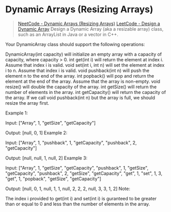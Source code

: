 # Dynamic Arrays (Resizing Arrays)
> [NeetCode - Dynamic Arrays (Resizing Arrays)](https://neetcode.io/problems/dynamicArray)
> [LeetCode - Design a Dynamic Array](https://leetcode.com/discuss/interview-question/124658/Design-a-Dynamic-Array)
Design a Dynamic Array (aka a resizable array) class, such as an ArrayList in Java or a vector in C++.

Your DynamicArray class should support the following operations:

DynamicArray(int capacity) will initialize an empty array with a capacity of capacity, where capacity > 0.
int get(int i) will return the element at index i. Assume that index i is valid.
void set(int i, int n) will set the element at index i to n. Assume that index i is valid.
void pushback(int n) will push the element n to the end of the array.
int popback() will pop and return the element at the end of the array. Assume that the array is non-empty.
void resize() will double the capacity of the array.
int getSize() will return the number of elements in the array.
int getCapacity() will return the capacity of the array.
If we call void pushback(int n) but the array is full, we should resize the array first.

Example 1:

Input:
["Array", 1, "getSize", "getCapacity"]

Output:
[null, 0, 1]
Example 2:

Input:
["Array", 1, "pushback", 1, "getCapacity", "pushback", 2, "getCapacity"]

Output:
[null, null, 1, null, 2]
Example 3:

Input:
["Array", 1, "getSize", "getCapacity", "pushback", 1, "getSize", "getCapacity", "pushback", 2, "getSize", "getCapacity", "get", 1, "set", 1, 3, "get", 1, "popback", "getSize", "getCapacity"]

Output:
[null, 0, 1, null, 1, 1, null, 2, 2, 2, null, 3, 3, 1, 2]
Note:

The index i provided to get(int i) and set(int i) is guranteed to be greater than or equal to 0 and less than the number of elements in the array.